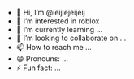 - 👋 Hi, I’m @ieijiejeijeij
- 👀 I’m interested in roblox
- 🌱 I’m currently learning ...
- 💞️ I’m looking to collaborate on ...
- 📫 How to reach me ...
- 😄 Pronouns: ...
- ⚡ Fun fact: ...

<!---
ieijiejeijeij/ieijiejeijeij is a ✨ special ✨ repository because its `README.md` (this file) appears on your GitHub profile.
You can click the Preview link to take a look at your changes.
--->
